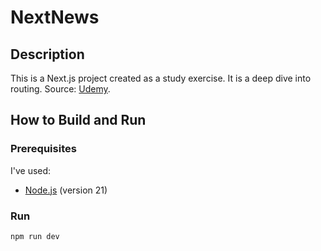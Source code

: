 # NextNews

## Description

This is a Next.js project created as a study exercise. It is a deep dive into routing. Source: [Udemy](https://www.udemy.com/course/nextjs-react-the-complete-guide).

## How to Build and Run

### Prerequisites

I've used:

- [Node.js](https://nodejs.org/) (version 21)

### Run

```bash
npm run dev
```
